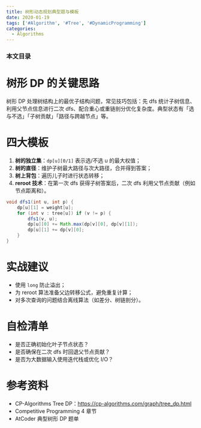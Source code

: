 ```yaml
---
title: 树形动态规划典型题与模板
date: 2020-01-19
tags: ['#Algorithm', '#Tree', '#DynamicProgramming']
categories:
  - Algorithms
---
```


### 本文目录
<!-- toc -->

# 树形 DP 的关键思路
树形 DP 处理树结构上的最优子结构问题，常见技巧包括：先 dfs 统计子树信息、利用父节点信息进行二次 dfs、配合重心或重链剖分优化复杂度。典型状态有「选与不选」「子树贡献」「路径与跨越节点」等。

# 四大模板
1. **树的独立集**：`dp[u][0/1]` 表示选/不选 u 的最大权值；
2. **树的直径**：维护子树最大路径与次大路径，合并得到答案；
3. **树上背包**：遍历儿子时进行状态转移；
4. **reroot 技术**：在第一次 dfs 获得子树答案后，二次 dfs 利用父节点贡献（例如节点距离和）。

```java
void dfs1(int u, int p) {
    dp[u][1] = weight[u];
    for (int v : tree[u]) if (v != p) {
        dfs1(v, u);
        dp[u][0] += Math.max(dp[v][0], dp[v][1]);
        dp[u][1] += dp[v][0];
    }
}
```

# 实战建议
- 使用 `long` 防止溢出；
- 为 reroot 算法准备父边转移公式，避免重复计算；
- 对多次查询的问题结合离线算法（如差分、树链剖分）。

# 自检清单
- 是否正确初始化叶子节点状态？
- 是否确保在二次 dfs 时回退父节点贡献？
- 是否为大数据输入使用迭代栈或优化 I/O？

# 参考资料
- CP-Algorithms Tree DP：https://cp-algorithms.com/graph/tree_dp.html
- Competitive Programming 4 章节
- AtCoder 典型树形 DP 题单
